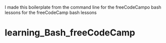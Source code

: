 I made this boilerplate
from the command line
for the freeCodeCampo bash lessons
for the freeCodeCamp bash lessons
# learning_Bash_freeCodeCamp
